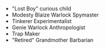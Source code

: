 - "Lost Boy" curious child
- Modesty Blaize Warlock Spymaster
- Tinkerer Experimentalist
- Genie Warlock Anthropologist
- Trap Maker
- "Retired" Grandmother Barbarian
